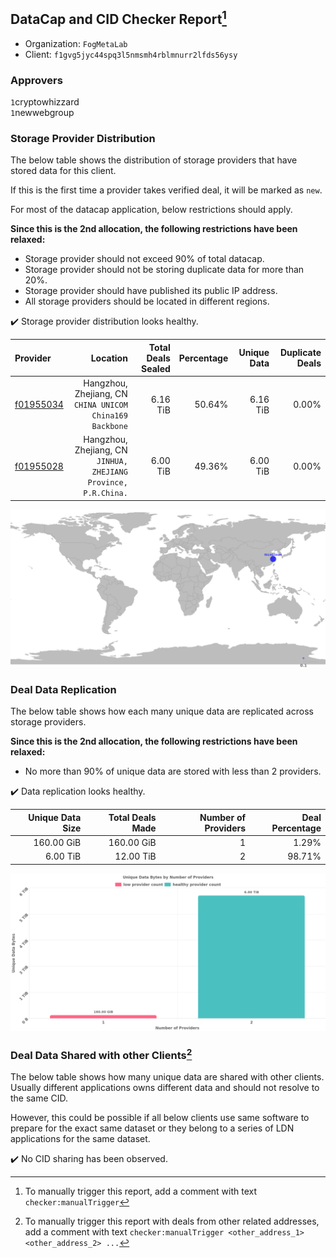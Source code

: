 ## DataCap and CID Checker Report[^1]
 - Organization: `FogMetaLab`
 - Client: `f1gvg5jyc44spq3l5nmsmh4rblmnurr2lfds56ysy`
### Approvers
`1`cryptowhizzard<br/>`1`newwebgroup

### Storage Provider Distribution
The below table shows the distribution of storage providers that have stored data for this client.

If this is the first time a provider takes verified deal, it will be marked as `new`.

For most of the datacap application, below restrictions should apply.

**Since this is the 2nd allocation, the following restrictions have been relaxed:**
 - Storage provider should not exceed 90% of total datacap.
 - Storage provider should not be storing duplicate data for more than 20%.
 - Storage provider should have published its public IP address.
 - All storage providers should be located in different regions.

✔️ Storage provider distribution looks healthy.

| Provider                                              |                                                           Location | Total Deals Sealed | Percentage | Unique Data | Duplicate Deals |
| :---------------------------------------------------- | -----------------------------------------------------------------: | -----------------: | ---------: | ----------: | --------------: |
| [f01955034](https://filfox.info/en/address/f01955034) |        Hangzhou, Zhejiang, CN<br/>`CHINA UNICOM China169 Backbone` |           6.16 TiB |     50.64% |    6.16 TiB |           0.00% |
| [f01955028](https://filfox.info/en/address/f01955028) | Hangzhou, Zhejiang, CN<br/>`JINHUA, ZHEJIANG Province, P.R.China.` |           6.00 TiB |     49.36% |    6.00 TiB |           0.00% |

<img src="https://raw.githubusercontent.com/data-preservation-programs/filplus-checker-assets/main/filecoin-project/filecoin-plus-large-datasets/issues/1739/1690556751702.png"/>

### Deal Data Replication
The below table shows how each many unique data are replicated across storage providers.


**Since this is the 2nd allocation, the following restrictions have been relaxed:**
- No more than 90% of unique data are stored with less than 2 providers.

✔️ Data replication looks healthy.

| Unique Data Size | Total Deals Made | Number of Providers | Deal Percentage |
| ---------------: | ---------------: | ------------------: | --------------: |
|       160.00 GiB |       160.00 GiB |                   1 |           1.29% |
|         6.00 TiB |        12.00 TiB |                   2 |          98.71% |

<img src="https://raw.githubusercontent.com/data-preservation-programs/filplus-checker-assets/main/filecoin-project/filecoin-plus-large-datasets/issues/1739/1690556753081.png"/>

### Deal Data Shared with other Clients[^3]
The below table shows how many unique data are shared with other clients.
Usually different applications owns different data and should not resolve to the same CID.

However, this could be possible if all below clients use same software to prepare for the exact same dataset or they belong to a series of LDN applications for the same dataset.

✔️ No CID sharing has been observed.

[^1]: To manually trigger this report, add a comment with text `checker:manualTrigger`

[^2]: Deals from those addresses are combined into this report as they are specified with `checker:manualTrigger`

[^3]: To manually trigger this report with deals from other related addresses, add a comment with text `checker:manualTrigger <other_address_1> <other_address_2> ...`
